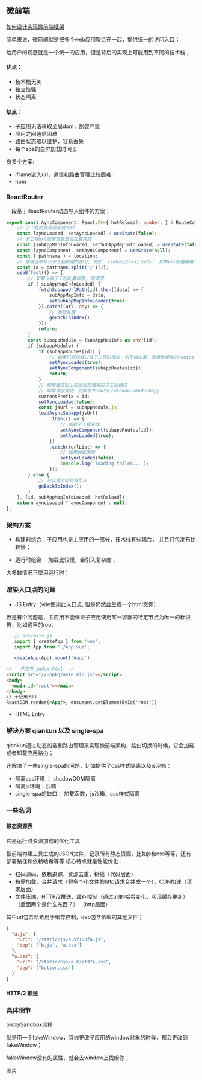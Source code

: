 ## 微前端

[如何设计实现微前端框架](https://www.yuque.com/zaotalk/posts/dfqyh7)


简单来说，微前端就是把多个web应用聚合在一起，提供统一的访问入口；

给用户的观感就是一个统一的应用，但是背后的实现上可能用到不同的技术栈；

#### 优点：
- 技术栈无关
- 独立性强
- 状态隔离


#### 缺点：
- 子应用无法获取全局dom，割裂严重
- 应用之间通信困难
- 路由状态难以维护，容易丢失
- 每个spa的白屏加载时间长


有多个方案:
- iframe嵌入url，通信和路由管理比较困难；
- npm




### ReactRouter

一段基于ReactRouter动态导入组件的方案；
```ts
export const AyncComponent: React.FC<{ hotReload?: number; } & RouteComponentProps> = ({ location, hotReload }) => {
    // 子工程资源是否加载完成
    const [ayncLoaded, setAyncLoaded] = useState(false);
    // 子工程url配置信息是否加载完成
    const [subAppMapInfoLoaded, setSubAppMapInfoLoaded] = useState(false);
    const [ayncComponent, setAyncComponent] = useState(null);
    const { pathname } = location;
    // 取路径中标识子工程前缀的部分, 例如 '/subapp/xxx/index' 其中xxx即路由唯一前缀
    const id = pathname.split('/')[2];
    useEffect(() => {
        // 如果没有子工程配置信息, 则请求
        if (!subAppMapInfoLoaded) {
            fetchSubappUrlPath(id).then((data) => {
                subAppMapInfo = data;
                setSubAppMapInfoLoaded(true);
            }).catch((url: any) => {
                // 失败处理
                goBackToIndex();
            });
            return;
        }
        const subappModule = (subAppMapInfo as any)[id];
        if (subappModule) {
            if (subappRoutes[id]) {
                // 如果已经加载过该子工程的模块，则不再加载，直接取缓存的routes
                setAyncLoaded(true);
                setAyncComponent(subappRoutes[id]);
                return;
            }
            // 如果能匹配上前缀则加载相应子工程模块
            // 如果请求成功，则触发JSONP钩子window.wmadSubapp
            currentPrefix = id;
            setAyncLoaded(false);
            const jsUrl = subappModule.js;
            loadAsyncSubapp(jsUrl)
                .then(() => {
                    // 加载子工程完成
                    setAyncComponent(subappRoutes[id]);
                    setAyncLoaded(true);
                })
                .catch((urlList) => {
                    // 如果加载失败
                    setAyncLoaded(false);
                    console.log('loading failed...'); 
                });
        } else {
            // 可以重定向到首页去
            goBackToIndex();
        }
    }, [id, subAppMapInfoLoaded, hotReload]);
    return ayncLoaded ? ayncComponent : null;
};
```

### 架构方案

- 构建时组合：子应用也是主应用的一部分，技术栈有些耦合， 并且打包发布比较慢；

- 运行时组合： 加载比较慢，会引入复杂度；

大多数情况下使用运行时；

### 渲染入口点的问题

- JS Entry（vite使用此入口点, 但是仍然会生成一个html文件）

但是有个问题是，主应用不能保证子应用使用某一容器的特定节点为唯一的标识符，比如这里的root
```js
   // src/main.js
   import { createApp } from 'vue';
   import App from './App.vue';

   createApp(App).mount('#app');
```

```html
<!-- 子应用 index.html -->
<script src="//unpkg/antd.min.js"></script>
<body>
  <main id="root"></main>
</body>
// 子应用入口
ReactDOM.render(<App/>, document.getElementById('root'))
```

- HTML Entry



### 解决方案 qiankun 以及 single-spa
qiankun通过动态加载和路由管理来实现微前端架构，路由切换的时候，它会加载或者卸载应用路由；

还解决了一些single-spa的问题，比如提供了css样式隔离以及js沙箱；

- 隔离css环境 ： shadowDOM隔离
- 隔离js环境：沙箱
- single-spa的缺口： 加载函数，js沙箱，css样式隔离


### 一些名词

#### 静态资源表

它是运行时资源加载的优化工具

指前端构建工具生成的JSON文件，记录所有静态资源，比如js和css等等，还有部署路径和依赖哈希等等
核心特点就是性能优化：
- 扫码源码，依赖追踪，资源去重，树摇（代码层面）
- 按需加载，合并请求（将多个小文件的http请求合并成一个），CDN加速（请求层面）
- 文件压缩，HTTP/2推送、缓存控制（通过url的哈希变化，实现缓存更新）（后面两个是什么东西？） （http层面）

其中url包含哈希用于缓存控制，dep包含依赖的其他文件；
```json
{
  "a.js": {
    "url": "/static/js/a.5f100fa.js",
    "dep": ["b.js", "a.css"]
  },
  "a.css": {
    "url": "/static/css/a.63cf374.css",
    "dep": ["button.css"]
  }
}
```

#### HTTP/2 推送


### 具体细节
proxySandbox流程

就是用一个fakeWindow，当你更改子应用的window对象的时候，都会更改到fakeWindow；

fakeWindow没有的属性，就会去window上找给你；

[图片](./image.png)